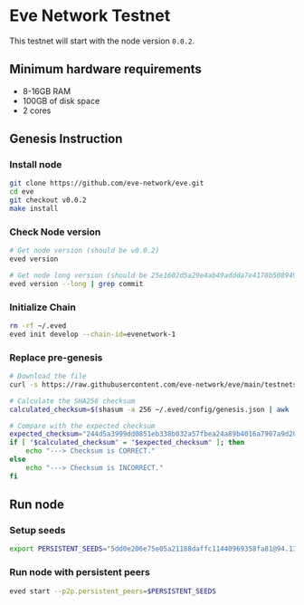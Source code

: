 # Eve Network Testnet

This testnet will start with the node version `0.0.2`.

## Minimum hardware requirements

- 8-16GB RAM
- 100GB of disk space
- 2 cores

## Genesis Instruction

### Install node

```bash
git clone https://github.com/eve-network/eve.git
cd eve
git checkout v0.0.2
make install
```

### Check Node version

```bash
# Get node version (should be v0.0.2)
eved version

# Get node long version (should be 25e1602d5a29e4ab49addda7e4178b50894999df)
eved version --long | grep commit
```

### Initialize Chain

```bash
rm -rf ~/.eved
eved init develop --chain-id=evenetwork-1
```

### Replace pre-genesis

```bash
# Download the file
curl -s https://raw.githubusercontent.com/eve-network/eve/main/testnets/genesis.json > ~/.eved/config/genesis.json

# Calculate the SHA256 checksum
calculated_checksum=$(shasum -a 256 ~/.eved/config/genesis.json | awk '{ print $1 }')

# Compare with the expected checksum
expected_checksum="244d5a3999dd0851eb338b032a57fbea24a89b4016a7907a9d20c2045c689857"
if [ "$calculated_checksum" = "$expected_checksum" ]; then
    echo "---> Checksum is CORRECT."
else
    echo "---> Checksum is INCORRECT."
fi
```

## Run node

### Setup seeds

```bash
export PERSISTENT_SEEDS="5dd0e206e75e05a21188daffc11440969358fa81@94.130.64.229:26656"
```

### Run node with persistent peers

```bash
eved start --p2p.persistent_peers=$PERSISTENT_SEEDS
```
